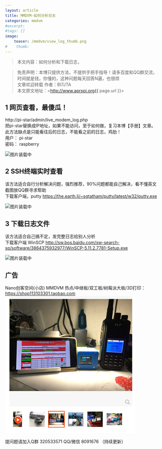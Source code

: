 ```yaml
---
layout: article
title: MMDVM-如何分析日志
categories: mmdvm
#excerpt:
#tags: []
image:
    teaser: /mmdvm/view_log_thumb.png
#    thumb:
---
```



> 本文内容：如何分析和下载日志，

> 免责声明：本博只提供方法，不提供手把手指导！请多百度和QQ群交流，时间就是钱，你懂的，这种问题每天回答N遍，也很烦  
> 文章欢迎转载
> 作者：BI7JTA  
> 本文原文地址：<http://www.aprspi.org{{ page.url }}> 


## 1 网页查看，最傻瓜！
http://pi-star/admin/live_modem_log.php  
把pi-star替换成IP地址，如果不能访问，至于如何做，复习本博【手册】文章。此方法缺点是只能看往后的日志，不能看之前的日志，鸡肋！  
用户： pi-star  
密码： raspberry  

![图片装载中](/images/mmdvm/viewlog_live_log.png)   

## 2 SSH终端实时查看  
该方法适合自行分析解决问题，强烈推荐，90%问题都能自己解决，看不懂英文截图放QQ群寻求帮助  
下载客户端，putty 
https://the.earth.li/~sgtatham/putty/latest/w32/putty.exe

![图片装载中](/images/mmdvm/viewlog_ssh_log.png)   

## 3 下载日志文件  
该方法适合自己搞不定，发完整日志给别人分析    
下载客户端 WinSCP 
http://sw.bos.baidu.com/sw-search-sp/software/3864375932977/WinSCP-5.11.2.7781-Setup.exe

![图片装载中](/images/mmdvm/viewlog_scp_log.png)   

## 广告
Nano创客空间(小店) MMDVM 热点/中继板/双工板/树莓派大板/3D打印：  
[https://shop113103301.taobao.com ](https://shop113103301.taobao.com )   
![图片装载中](/images/mmdvm/nano_userguide_taobao.png)     



提问题请加入Q群 320533571  QQ/微信 8091676 
（持续更新）







